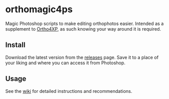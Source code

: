 # orthomagic4ps
Magic Photoshop scripts to make editing orthophotos easier. Intended as a supplement to [Ortho4XP](https://github.com/oscarpilote/Ortho4XP), as such knowing your way around it is required.

## Install
Download the latest version from the [releases](./releases) page. Save it to a place of your liking and where you can access it from Photoshop.

## Usage
See the [wiki](./wiki) for detailed instructions and recommendations.